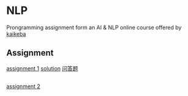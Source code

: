 # NLP
Prongramming assignment form an AI & NLP online course offered by [kaikeba](https://www.kaikeba.com/)

## Assignment
[assignment 1](https://github.com/carsonxie/AI-and-NLP-course/blob/master/assignment_1.ipynb)
[solution](https://github.com/carsonxie/AI-and-NLP-course/blob/master/assignment_1.py)
[问答题](https://github.com/carsonxie/AI-and-NLP-course/blob/master/assignment_1.ipynb)
##
[assignment 2](https://github.com/carsonxie/AI-and-NLP-course/blob/master/assignment-02.ipynb)
